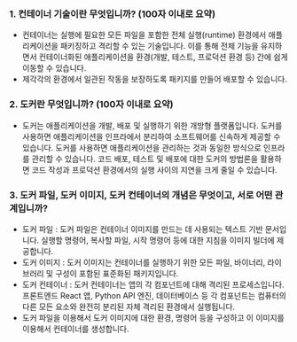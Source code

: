 ### 1. 컨테이너 기술이란 무엇입니까? (100자 이내로 요약)
   - 컨테이너는 실행에 필요한 모든 파일을 포함한 전체 실행(runtime) 환경에서 애플리케이션을 패키징하고 격리할 수 있는 기술입니다. 이를 통해 전체 기능을 유지하면서 컨테이너화된 애플리케이션을 환경(개발, 테스트, 프로덕션 환경 등) 간에 쉽게 이동할 수 있습니다.
   - 제각각의 환경에서 일관된 작동을 보장하도록 패키지를 만들어 배포할 수 있습니다.
### 2. 도커란 무엇입니까? (100자 이내로 요약)
   - 도커는 애플리케이션을 개발, 배포 및 실행하기 위한 개방형 플랫폼입니다. 도커를 사용하면 애플리케이션을 인프라에서 분리하여 소프트웨어를 신속하게 제공할 수 있습니다. 도커를 사용하면 애플리케이션을 관리하는 것과 동일한 방식으로 인프라를 관리할 수 있습니다. 코드 배포, 테스트 및 배포에 대한 도커의 방법론을 활용하면 코드 작성과 프로덕션 환경에서의 실행 사이의 지연을 크게 줄일 수 있습니다.
### 3. 도커 파일, 도커 이미지, 도커 컨테이너의 개념은 무엇이고, 서로 어떤 관계입니까?
   - 도커 파일 : 도커 파일은 컨테이너 이미지를 만드는 데 사용되는 텍스트 기반 문서입니다. 실행할 명령어, 복사할 파일, 시작 명령어 등에 대한 지침을 이미지 빌더에 제공합니다.
   - 도커 이미지 : 도커 이미지는 컨테이너를 실행하기 위한 모든 파일, 바이너리, 라이브러리 및 구성이 포함된 표준화된 패키지입니다.
   - 도커 컨테이너 : 도커 컨테이너는 앱의 각 컴포넌트에 대해 격리된 프로세스입니다. 프론트엔드 React 앱, Python API 엔진, 데이터베이스 등 각 컴포넌트는 컴퓨터의 다른 모든 요소와 완전히 분리된 자체 격리된 환경에서 실행됩니다.
   - 도커 파일을 이용해서 도커 이미지에 대한 환경, 명령어 등을 구성하고 이 이미지를 이용해서 컨테이너를 생성합니다.
